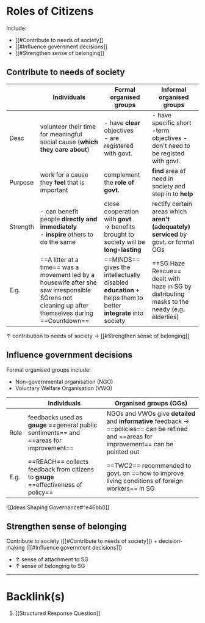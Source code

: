 # Roles of Citizens
Include:
- [[#Contribute to needs of society]]
- [[#Influence government decisions]]
- [[#Strengthen sense of belonging]]

## Contribute to needs of society
|          | Individuals | Formal organised groups | Informal organised groups |
| -------- | ----------- | ----------------------- | ------------------------- |
| Desc     | volunteer their time for meaningful social cause (**which they care about**)            | - have **clear** objectives<br>- are registered with govt.                        |  - have specific short<br>-term objectives - don't need to be registed with govt.                         |
| Purpose  | work for a cause they **feel** that is important            |complement the **role of govt**.                         | **find** area of need in society and step in to **help**                          |
| Strength |- can benefit people **directly and immediately**<br>- **inspire** others to do the same            | close cooperation with **govt**.<br>$\rightarrow$ benefits brought to society will be **long-lasting**                        |  rectify certain areas which **aren't (adequately) serviced** by govt. or formal OGs                         |
| E.g.         | ==A litter at a time== was a movement led by a housewife after she saw irresponsible SGrens not cleaning up after themselves during ==Countdown==            | ==MINDS== gives the intellectually disabled **education** + helps them to better **integrate** into society                       | ==SG Haze Rescue== dealt with haze in SG by distributing masks to the needy (e.g. elderlies)                          |
$\uparrow$ contribution to needs of society
$\rightarrow$ [[#Strengthen sense of belonging]]

## Influence government decisions
Formal organised groups include:
- Non-governmental organisation (NGO)
- Voluntary Welfare Organisation (VWO)

|      | Individuals | Organised groups (OGs) |
| ---- | ----------- | ---------------------- |
| Role | feedbacks used as **gauge** ==general public sentiments== and ==areas for improvement==            | NGOs and VWOs give **detailed** and **informative** feedback $\rightarrow$ ==policies== can be refined and ==areas for improvement== can be pointed out                         |
| E.g.     | ==REACH== collects feedback from citizens to **gauge** ==effectiveness of policy==            |==TWC2== recommended to govt. on ==how to improve living conditions of foreign workers== in SG                       |

![[Ideas Shaping Governance#^e46bb0]]

## Strengthen sense of belonging
Contribute to society ([[#Contribute to needs of society]]) + decision-making ([[#Influence government decisions]])
- $\uparrow$ sense of attachment to SG
- $\uparrow$ sense of belonging to SG

---
# Backlink(s)
1. [[Structured Response Question]]